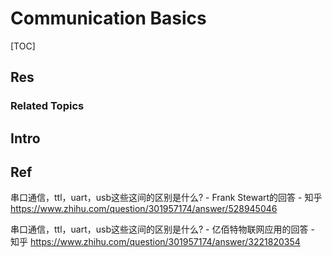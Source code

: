 # Communication Basics

[TOC]



## Res
### Related Topics



## Intro



## Ref
串口通信，ttl，uart，usb这些这间的区别是什么? - Frank Stewart的回答 - 知乎
https://www.zhihu.com/question/301957174/answer/528945046

串口通信，ttl，uart，usb这些这间的区别是什么? - 亿佰特物联网应用的回答 - 知乎
https://www.zhihu.com/question/301957174/answer/3221820354

